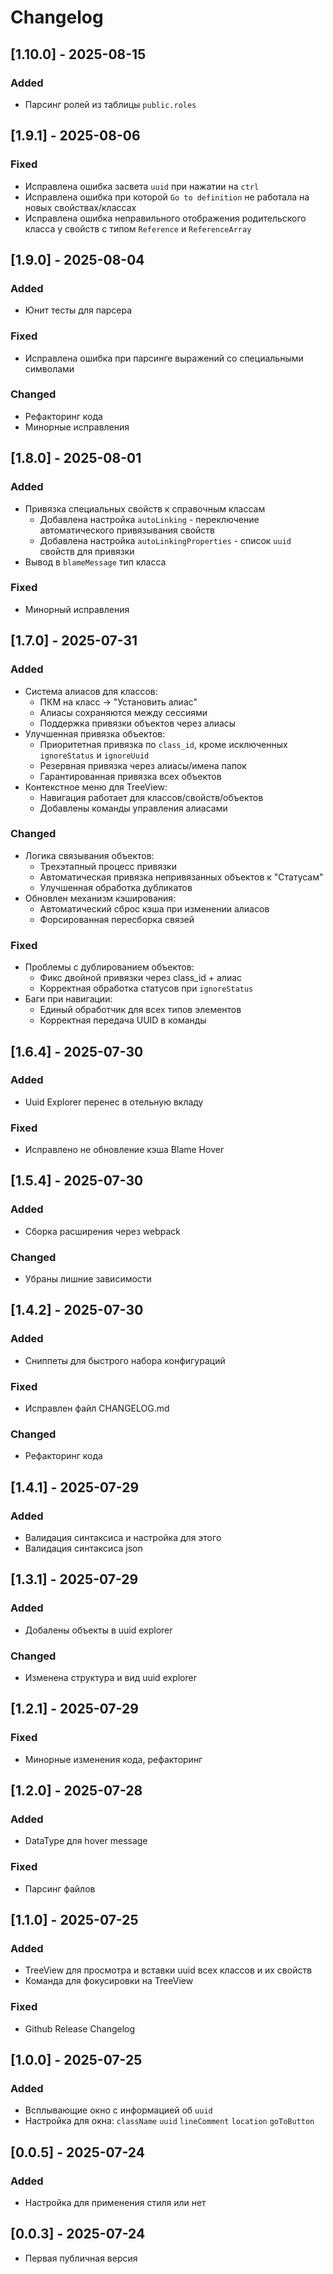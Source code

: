 # Changelog

## [1.10.0] - 2025-08-15
### Added
- Парсинг ролей из таблицы `public.roles`

## [1.9.1] - 2025-08-06
### Fixed
- Исправлена ошибка засвета `uuid` при нажатии на `ctrl`
- Исправлена ошибка при которой `Go to definition` не работала на новых свойствах/классах
- Исправлена ошибка неправильного отображения родительского класса у свойств с типом `Reference` и `ReferenceArray`


## [1.9.0] - 2025-08-04
### Added
- Юнит тесты для парсера
### Fixed
- Исправлена ошибка при парсинге выражений со специальными символами
### Changed
- Рефакторинг кода
- Минорные исправления

## [1.8.0] - 2025-08-01
### Added
- Привязка специальных свойств к справочным классам
  - Добавлена настройка `autoLinking` - переключение автоматического привязывания свойств
  - Добавлена настройка `autoLinkingProperties` - список `uuid` свойств для привязки
- Вывод в `blameMessage` тип класса
### Fixed
- Минорный исправления


## [1.7.0] - 2025-07-31
### Added
- Система алиасов для классов:
  - ПКМ на класс → "Установить алиас"
  - Алиасы сохраняются между сессиями
  - Поддержка привязки объектов через алиасы
- Улучшенная привязка объектов:
  - Приоритетная привязка по `class_id`, кроме исключенных `ignoreStatus` и `ignoreUuid`
  - Резервная привязка через алиасы/имена папок
  - Гарантированная привязка всех объектов
- Контекстное меню для TreeView:
  - Навигация работает для классов/свойств/объектов
  - Добавлены команды управления алиасами

### Changed
- Логика связывания объектов:
  - Трехэтапный процесс привязки
  - Автоматическая привязка непривязанных объектов к "Статусам"
  - Улучшенная обработка дубликатов
- Обновлен механизм кэширования:
  - Автоматический сброс кэша при изменении алиасов
  - Форсированная пересборка связей

### Fixed
- Проблемы с дублированием объектов:
  - Фикс двойной привязки через class_id + алиас
  - Корректная обработка статусов при `ignoreStatus`
- Баги при навигации:
  - Единый обработчик для всех типов элементов
  - Корректная передача UUID в команды

## [1.6.4] - 2025-07-30
### Added
- Uuid Explorer перенес в отельную вкладу
### Fixed
- Исправлено не обновление кэша Blame Hover

## [1.5.4] - 2025-07-30
### Added
- Сборка расширения через webpack
### Changed
- Убраны лишние зависимости

## [1.4.2] - 2025-07-30
### Added
- Сниппеты для быстрого набора конфигураций
### Fixed
- Исправлен файл CHANGELOG.md
### Changed
- Рефакторинг кода

## [1.4.1] - 2025-07-29
### Added
- Валидация синтаксиса и настройка для этого
- Валидация синтаксиса json

## [1.3.1] - 2025-07-29
### Added
- Добалены объекты в uuid explorer
### Changed
- Изменена структура и вид uuid explorer

## [1.2.1] - 2025-07-29
### Fixed
- Минорные изменения кода, рефакторинг

## [1.2.0] - 2025-07-28
### Added
- DataType для hover message
### Fixed
- Парсинг файлов

## [1.1.0] - 2025-07-25
### Added
- TreeView для просмотра и вставки uuid всех классов и их свойств
- Команда для фокусировки на TreeView
### Fixed
- Github Release Changelog

## [1.0.0] - 2025-07-25
### Added
- Всплывающие окно с информацией об `uuid`
- Настройка для окна: `className` `uuid` `lineComment` `location` `goToButton`

## [0.0.5] - 2025-07-24
### Added
- Настройка для применения стиля или нет

## [0.0.3] - 2025-07-24
- Первая публичная версия